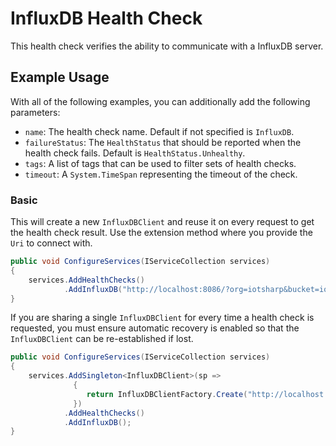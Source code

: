 # InfluxDB Health Check

This health check verifies the ability to communicate with a InfluxDB server.

## Example Usage

With all of the following examples, you can additionally add the following parameters:

- `name`: The health check name. Default if not specified is `InfluxDB`.
- `failureStatus`: The `HealthStatus` that should be reported when the health check fails. Default is `HealthStatus.Unhealthy`.
- `tags`: A list of tags that can be used to filter sets of health checks.
- `timeout`: A `System.TimeSpan` representing the timeout of the check.

### Basic

This will create a new `InfluxDBClient` and reuse it on every request to get the health check result. Use
the extension method where you provide the `Uri` to connect with. 

```cs
public void ConfigureServices(IServiceCollection services)
{
    services.AddHealthChecks()
            .AddInfluxDB("http://localhost:8086/?org=iotsharp&bucket=iotsharp-bucket&token=iotsharp-token");
}
```

If you are sharing a single `InfluxDBClient` for every time a health check is requested,
you must ensure automatic recovery is enabled so that the `InfluxDBClient` can be re-established if lost.

```cs
public void ConfigureServices(IServiceCollection services)
{
    services.AddSingleton<InfluxDBClient>(sp =>
              {
                 return InfluxDBClientFactory.Create("http://localhost:8086/?org=iotsharp&bucket=iotsharp-bucket&token=iotsharp-token");
              })
            .AddHealthChecks()
            .AddInfluxDB();
}
```
